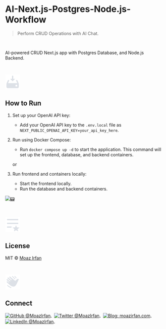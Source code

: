 
# AI-Next.js-Postgres-Node.js-Workflow

> Perform CRUD Operations with AI Chat.

<br>

AI-powered CRUD Next.js app with Postgres Database, and Node.js Backend.

<br>

[![📟](https://github.com/MoazIrfan/react-tailwind-app/raw/main/.github/install.png)](./../../)

## How to Run

1. Set up your OpenAI API key:
   - Add your OpenAI API key to the `.env.local` file as `NEXT_PUBLIC_OPENAI_API_KEY=your_api_key_here`.

2. Run using Docker Compose:
   - Run `docker compose up -d` to start the application. This command will set up the frontend, database, and backend containers.

   or

3. Run frontend and containers locally:
   - Start the frontend locally.
   - Run the database and backend containers.

[![📟](https://raw.githubusercontent.com/MoazIrfan/AI-Next.js-Postgres-Node.js-Workflow/main/.github/my-fav.gif)](./../../)


<br>

[![📃](https://raw.githubusercontent.com/MoazIrfan/AI-Next.js-Postgres-Node.js-Workflow/main/.github/license.png)](./../../)

## License

MIT © [Moaz Irfan](https://moazirfan.com)

<br>

[![🙌](https://github.com/MoazIrfan/AI-Next.js-Postgres-Node.js-Workflow/raw/main/.github/connect.png)](./../../)

## Connect

<div align="left">
    <p>
    <a href="https://github.com/MoazIrfan">
        <img alt="GitHub @MoazIrfan" align="center" src="https://img.shields.io/badge/GITHUB-gray.svg?colorB=6cc644&style=flat" />
    </a>&nbsp;
    <a href="https://twitter.com/MoazIrfan/">
        <img alt="Twitter @MoazIrfan" align="center" src="https://img.shields.io/badge/TWITTER-gray.svg?colorB=1da1f2&style=flat" />
    </a>&nbsp;
    <a href="https://moazirfan.com/">
        <img alt="Blog: moazirfan.com" align="center" src="https://img.shields.io/badge/MY%20WEBSITE-gray.svg?colorB=6666ff&style=flat" />
    </a>&nbsp;
    <a href="https://www.linkedin.com/in/moazirfan/">
        <img alt="LinkedIn @MoazIrfan" align="center" src="https://img.shields.io/badge/LINKEDIN-gray.svg?colorB=0077b5&style=flat" />
    </a>&nbsp;
</p>
</div>
